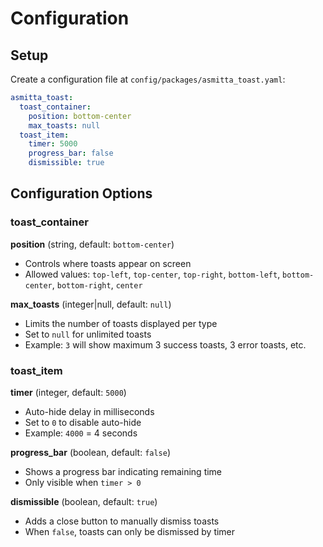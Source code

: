 # Configuration

## Setup

Create a configuration file at `config/packages/asmitta_toast.yaml`:

```yaml
asmitta_toast:
  toast_container:
    position: bottom-center
    max_toasts: null
  toast_item:
    timer: 5000
    progress_bar: false
    dismissible: true
```

## Configuration Options

### toast_container

**position** (string, default: `bottom-center`)

- Controls where toasts appear on screen
- Allowed values: `top-left`, `top-center`, `top-right`, `bottom-left`, `bottom-center`, `bottom-right`, `center`

**max_toasts** (integer|null, default: `null`)

- Limits the number of toasts displayed per type
- Set to `null` for unlimited toasts
- Example: `3` will show maximum 3 success toasts, 3 error toasts, etc.

### toast_item

**timer** (integer, default: `5000`)

- Auto-hide delay in milliseconds
- Set to `0` to disable auto-hide
- Example: `4000` = 4 seconds

**progress_bar** (boolean, default: `false`)

- Shows a progress bar indicating remaining time
- Only visible when `timer > 0`

**dismissible** (boolean, default: `true`)

- Adds a close button to manually dismiss toasts
- When `false`, toasts can only be dismissed by timer
